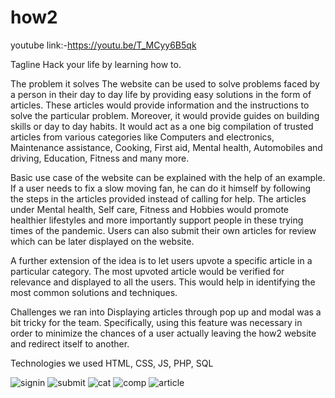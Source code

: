 # how2
youtube link:-https://youtu.be/T_MCyy6B5qk

Tagline
Hack your life by learning how to. 

The problem it solves
The website can be used to solve problems faced by a person in their day to day life by providing easy solutions in the form of articles. These articles would provide information and the instructions to solve the particular problem. Moreover, it would provide guides on building skills or day to day habits. It would act as a one big compilation of trusted articles from various categories like Computers and electronics, Maintenance assistance, Cooking, First aid, Mental health, Automobiles and driving, Education, Fitness and many more. 

Basic use case of the website can be explained with the help of an example. If a user needs to fix a slow moving fan, he can do it himself by following the steps in the articles provided instead of calling for help. The articles under Mental health, Self care, Fitness and Hobbies would promote healthier lifestyles and more importantly support people in these trying times of the pandemic. Users can also submit their own articles for review which can be later displayed on the website. 

A further extension of the idea is to let users upvote a specific article in a particular category. The most upvoted article would be verified for relevance and displayed to all the users. This would help in identifying the most common solutions and techniques. 

Challenges we ran into
Displaying articles through pop up and modal was a bit tricky for the team. Specifically, using this feature was necessary in order to minimize the chances of a user actually leaving the how2 website and redirect itself to another. 


Technologies we used
HTML, CSS, JS, PHP, SQL


![signin](https://user-images.githubusercontent.com/60540365/123541209-ee503c00-d760-11eb-8543-ee062dac6134.png)
![submit](https://user-images.githubusercontent.com/60540365/123541211-f019ff80-d760-11eb-926f-cf5c546a6cde.JPG)
![cat](https://user-images.githubusercontent.com/60540365/123541216-f314f000-d760-11eb-840d-d447bd1805e3.JPG)
![comp](https://user-images.githubusercontent.com/60540365/123541217-f4461d00-d760-11eb-82d7-2692fbb0c2f8.JPG)
![article](https://user-images.githubusercontent.com/60540365/123541220-f5774a00-d760-11eb-9426-32befb081cf8.JPG)
